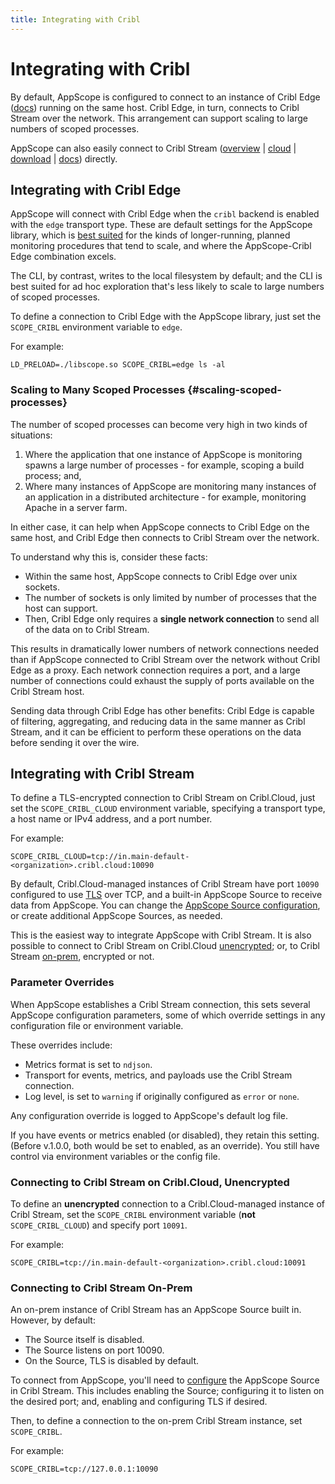 ```yaml
---
title: Integrating with Cribl
---
```


# Integrating with Cribl

By default, AppScope is configured to connect to an instance of Cribl Edge ([docs](https://docs.cribl.io/edge/)) running on the same host. Cribl Edge, in turn, connects to Cribl Stream over the network. This arrangement can support scaling to large numbers of scoped processes.

AppScope can also easily connect to Cribl Stream ([overview](https://cribl.io/product/) | [cloud](https://cribl.cloud/) | [download](https://cribl.io/download/) | [docs](https://docs.cribl.io/docs/welcome)) directly.

## Integrating with Cribl Edge

AppScope will connect with Cribl Edge when the `cribl` backend is enabled with the `edge` transport type. These are default settings for the AppScope library, which is [best suited](/docs/working-with) for the kinds of longer-running, planned monitoring procedures that tend to scale, and where the AppScope-Cribl Edge combination excels. 

The CLI, by contrast, writes to the local filesystem by default; and the CLI is best suited for ad hoc exploration that's less likely to scale to large numbers of scoped processes.

To define a connection to Cribl Edge with the AppScope library, just set the `SCOPE_CRIBL` environment variable to `edge`. 

For example:

```
LD_PRELOAD=./libscope.so SCOPE_CRIBL=edge ls -al
```

### Scaling to Many Scoped Processes {#scaling-scoped-processes}

The number of scoped processes can become very high in two kinds of situations:
1. Where the application that one instance of AppScope is monitoring spawns a large number of processes - for example, scoping a build process; and,
2. Where many instances of AppScope are monitoring many instances of an application in a distributed architecture - for example, monitoring Apache in a server farm.

In either case, it can help when AppScope connects to Cribl Edge on the same host, and Cribl Edge then connects to Cribl Stream over the network.

To understand why this is, consider these facts: 
* Within the same host, AppScope connects to Cribl Edge over unix sockets. 
* The number of sockets is only limited by number of processes that the host can support. 
* Then, Cribl Edge only requires a **single network connection** to send all of the data on to Cribl Stream.

This results in dramatically lower numbers of network connections needed than if AppScope connected to Cribl Stream over the network without Cribl Edge as a proxy. Each network connection requires a port, and a large number of connections could exhaust the supply of ports available on the Cribl Stream host.

Sending data through Cribl Edge has other benefits: Cribl Edge is capable of filtering, aggregating, and reducing data in the same manner as Cribl Stream, and it can be efficient to perform these operations on the data before sending it over the wire. 

## Integrating with Cribl Stream

To define a TLS-encrypted connection to Cribl Stream on Cribl.Cloud, just set the `SCOPE_CRIBL_CLOUD` environment variable, specifying a transport type, a host name or IPv4 address, and a port number. 

For example:

```
SCOPE_CRIBL_CLOUD=tcp://in.main-default-<organization>.cribl.cloud:10090
```

By default, Cribl.Cloud-managed instances of Cribl Stream have port `10090` configured to use [TLS](/docs/tls) over TCP, and a built-in AppScope Source to receive data from AppScope. You can change the [AppScope Source configuration](https://docs.cribl.io/docs/sources-appscope), or create additional AppScope Sources, as needed.

This is the easiest way to integrate AppScope with Cribl Stream. It is also possible to connect to Cribl Stream on Cribl.Cloud [unencrypted](#cloud-unencrypted); or, to Cribl Stream [on-prem](#on-prem), encrypted or not.

### Parameter Overrides

When AppScope establishes a Cribl Stream connection, this sets several AppScope configuration parameters, some of which override settings in any configuration file or environment variable.

These overrides include: 

- Metrics format is set to `ndjson`.
- Transport for events, metrics, and payloads use the Cribl Stream connection.
- Log level, is set to `warning` if originally configured as `error` or `none`.

Any configuration override is logged to AppScope's default log file.

If you have events or metrics enabled (or disabled), they retain this setting. (Before v.1.0.0, both would be set to enabled, as an override). You still have control via environment variables or the config file.

<span id="cloud-unencrypted"> </span>

### Connecting to Cribl Stream on Cribl.Cloud, Unencrypted 

To define an **unencrypted** connection to a Cribl.Cloud-managed instance of Cribl Stream, set the `SCOPE_CRIBL` environment variable (**not** `SCOPE_CRIBL_CLOUD`) and specify port `10091`.

For example:

```
SCOPE_CRIBL=tcp://in.main-default-<organization>.cribl.cloud:10091
```

<span id="on-prem"> </span>

### Connecting to Cribl Stream On-Prem 

An on-prem instance of Cribl Stream has an AppScope Source built in. However, by default: 

- The Source itself is disabled. 
- The Source listens on port 10090.
- On the Source, TLS is disabled by default.

To connect from AppScope, you'll need to [configure](https://docs.cribl.io/stream/sources-appscope) the AppScope Source in Cribl Stream. This includes
enabling the Source; configuring it to listen on the desired port; and, enabling and configuring TLS if desired.

Then, to define a connection to the on-prem Cribl Stream instance, set `SCOPE_CRIBL`.  

For example:

```
SCOPE_CRIBL=tcp://127.0.0.1:10090
```
